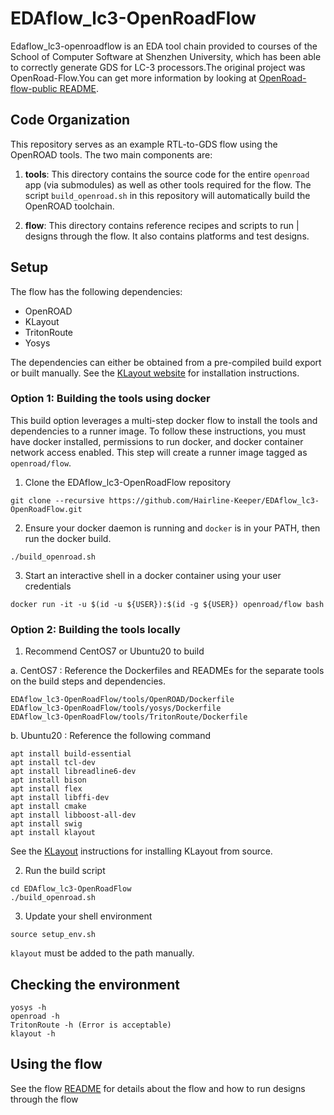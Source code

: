 # EDAflow_lc3-OpenRoadFlow
Edaflow_lc3-openroadflow is an EDA tool chain provided to courses of the School of Computer Software at Shenzhen University, which has been able to correctly generate GDS for LC-3 processors.The original project was OpenRoad-Flow.You can get more information by looking at [OpenRoad-flow-public README](https://github.com/The-OpenROAD-Project/EDAflow_lc3-OpenRoadFlow-public/blob/master/README.md).

## Code Organization
This repository serves as an example RTL-to-GDS flow using the OpenROAD tools.
The two main components are:
1. **tools**: This directory contains the source code for the entire `openroad`
   app (via submodules) as well as other tools required for the flow. The script
   `build_openroad.sh` in this repository will automatically build the OpenROAD
   toolchain.

2. **flow**: This directory contains reference recipes and scripts to run      |
   designs through the flow. It also contains platforms and test designs.

## Setup
The flow has the following dependencies:
* OpenROAD
* KLayout
* TritonRoute
* Yosys

The dependencies can either be obtained from a pre-compiled build export or
built manually. See the [KLayout website](https://www.klayout.de/) for
installation instructions.

### Option 1: Building the tools using docker
This build option leverages a multi-step docker flow to install the tools and
dependencies to a runner image. To follow these instructions, you must have
docker installed, permissions to run docker, and docker container network access
enabled. This step will create a runner image tagged as `openroad/flow`.
1.  Clone the EDAflow_lc3-OpenRoadFlow repository
```
git clone --recursive https://github.com/Hairline-Keeper/EDAflow_lc3-OpenRoadFlow.git
```
2. Ensure your docker daemon is running and `docker` is in your PATH, then run
the docker build.
```
./build_openroad.sh
```
3. Start an interactive shell in a docker container using your user credentials
```
docker run -it -u $(id -u ${USER}):$(id -g ${USER}) openroad/flow bash
```

### Option 2: Building the tools locally
1. Recommend CentOS7 or Ubuntu20 to build

a. CentOS7 : Reference the Dockerfiles and READMEs for the separate tools on the build steps and dependencies.
```
EDAflow_lc3-OpenRoadFlow/tools/OpenROAD/Dockerfile
EDAflow_lc3-OpenRoadFlow/tools/yosys/Dockerfile
EDAflow_lc3-OpenRoadFlow/tools/TritonRoute/Dockerfile
```
b. Ubuntu20 : Reference the following command
```
apt install build-essential
apt install tcl-dev
apt install libreadline6-dev
apt install bison
apt install flex
apt install libffi-dev
apt install cmake
apt install libboost-all-dev
apt install swig
apt install klayout
```
See the [KLayout](https://www.klayout.de) instructions for installing KLayout from source.

2. Run the build script
```
cd EDAflow_lc3-OpenRoadFlow
./build_openroad.sh
```
3. Update your shell environment
```
source setup_env.sh
```
`klayout` must be added to the path manually.

## Checking the environment
```
yosys -h
openroad -h
TritonRoute -h (Error is acceptable)
klayout -h
```

## Using the flow
See the flow [README](flow) for details about the flow and how
to run designs through the flow
